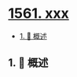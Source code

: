 # [1561. xxx](https://github.com/Tdahuyou/TNotes.leetcode/tree/main/notes/1561.%20xxx)

<!-- region:toc -->

- [1. 📝 概述](#1--概述)

<!-- endregion:toc -->

## 1. 📝 概述

